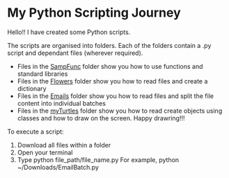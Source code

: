 # My Python Scripting Journey

Hello!! I have created some Python scripts.

The scripts are organised into folders. Each of the folders contain a .py script and dependant files (wherever required).

* Files in the [SampFunc](https://github.com/deeptikorwar/MyPython/tree/master/SampFunc) folder show you how to use functions and standard libraries
* Files in the [Flowers](https://github.com/deeptikorwar/MyPython/tree/master/Flowers) folder show you how to read files and create a dictionary
* Files in the [Emails](https://github.com/deeptikorwar/MyPython/tree/master/Emails) folder show you how to read files and split the file content into individual batches
* Files in the [myTurtles](myTurtles) folder show you how to read create objects using classes and how to draw on the screen. Happy drawring!!!

To execute a script:
1. Download all files within a folder
2. Open your terminal
3. Type python file_path/file_name.py For example, python ~/Downloads/EmailBatch.py
